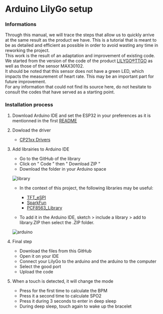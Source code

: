 #  Arduino LilyGo setup  

### Informations
Through this manual, we will trace the steps that allow us to quickly arrive at the same result as the product we have. This is a tutorial that is meant to be as detailed and efficient as possible in order to avoid wasting any time in reworking the project.  
This work is the result of an adaptation and improvement of existing code. We started from the version of the code of the product [LILYGO®TTGO](https://github.com/Xinyuan-LilyGO/LilyGo-T-Wristband) as well as those of the sensor MAX30102.  
It should be noted that this sensor does not have a green LED, which impacts the measurement of heart rate. This may be an important part for future improvement.  
For any information that could not find its source here, do not hesitate to consult the codes that have served as a starting point.

### Installation process
1. Download Arduino IDE and set the ESP32 in your preferences as it is mentionned in the first [README](https://github.com/G-Rgn/Bracelet-Indicateur-Sportif)
  
2. Dowload the driver  
    - [CP21xx Drivers](https://www.silabs.com/developers/usb-to-uart-bridge-vcp-drivers)  
  
3. Add librairies to Arduino IDE
    - Go to the GitHub of the library  
    - Click on " Code " then " Download ZIP "  
    - Download the folder in your Arduino space  
  
    ![library](https://user-images.githubusercontent.com/103428967/162743352-12e163d3-4096-4c08-a48c-40cfe7aa9c40.png)  
  
    - In the context of this project, the following libraries may be useful:  
      - [TFT_eSPI](https://github.com/Bodmer/TFT_eSPI)  
      - [SparkFun](https://github.com/sparkfun/SparkFun_LSM9DS1_Arduino_Library)  
      - [PCF8563_Library](https://github.com/lewisxhe/PCF8563_Library)  

    - To add it in the Arduino IDE, sketch > include a library > add to library.ZIP then select the .ZIP folder.  
    
   ![arduino](https://user-images.githubusercontent.com/103428967/162925298-8279f7a3-b1ed-4dcd-89ca-db82edb6d662.png)  
   
4. Final step
    - Download the files from this GitHub
    - Open it on your IDE
    - Connect your LilyGo to the arduino and the arduino to the computer
    - Select the good port
    - Upload the code

5. When a touch is detected, it will change the mode

    - Press for the first time to calculate the BPM
    - Press it a second time to calculate SPO2
    - Press it during 3 seconds to enter in deep sleep
    - During deep sleep, touch again to wake up the bracelet
